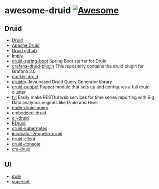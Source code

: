 # awesome-druid [![Awesome](https://cdn.rawgit.com/sindresorhus/awesome/d7305f38d29fed78fa85652e3a63e154dd8e8829/media/badge.svg)](https://github.com/sindresorhus/awesome)

## Druid

- [Druid](http://druid.io)
- [Apache Druid](http://druid.apache.org)
- [Druid github](https://github.com/druid-io/druid)
- [Imply](http://imply.io)
- [druid-spring-boot](https://github.com/drtrang/druid-spring-boot) Spring Boot starter for Druid
- [grafana-druid-plugin](https://github.com/grafana-druid-plugin/druidplugin) This repository contains the druid plugin for Grafana 3.0
- [docker-druid](https://github.com/druid-io/docker-druid)
- [druidry](https://github.com/zapr-oss/druidry) Java based Druid Query Generator library
- [druid-puppet](https://github.com/MrAlias/druid) Puppet module that sets up and configures a full druid cluster
- [fili](https://github.com/yahoo/fili) Easily make RESTful web services for time series reporting with Big Data analytics engines like Druid and Hive. 
- [node-druid-query](https://github.com/7eggs/node-druid-query)
- [embedded-druid](https://github.com/eBay/embedded-druid)
- [clj-druid](https://github.com/y42/clj-druid)
- [RDruid](https://github.com/druid-io/RDruid)
- [druid-kubernetes](https://github.com/krallistic/druid-kubernetes)
- [incubator-zeppelin-druid](https://github.com/lorthos/incubator-zeppelin-druid)
- [druid-client](https://github.com/implydata/druid-client)
- [druid-console](https://github.com/druid-io/druid-console)
- [cm-druid](https://github.com/knoguchi/cm-druid)

## UI
- [swiv](https://github.com/yahoo/swiv)
- [superset](http://superset.apache.org)
